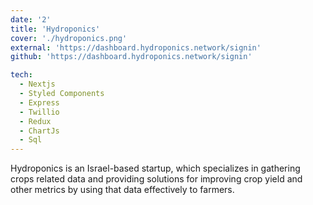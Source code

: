```yaml
---
date: '2'
title: 'Hydroponics'
cover: './hydroponics.png'
external: 'https://dashboard.hydroponics.network/signin'
github: 'https://dashboard.hydroponics.network/signin'

tech:
  - Nextjs
  - Styled Components
  - Express
  - Twillio
  - Redux
  - ChartJs
  - Sql
---
```


Hydroponics is an Israel-based startup, which specializes in gathering crops related data and providing solutions for improving crop yield and other metrics by using that data effectively to farmers.
